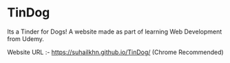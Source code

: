 # TinDog
Its a Tinder for Dogs!
A website made as part of learning Web Development from Udemy.

Website URL :- https://suhailkhn.github.io/TinDog/
(Chrome Recommended)
